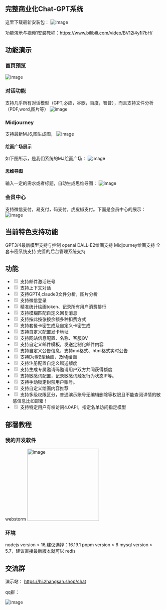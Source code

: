 ## 完整商业化Chat-GPT系统
这里下载最新安装包：
![image](https://github.com/sfvsfv/chatgpt-plus/assets/62045791/c4ec389c-ca22-4607-b234-4822234f0ea2)


功能演示与视频1安装教程：https://www.bilibili.com/video/BV12i4y1i7bH/


## 功能演示
### 首页预览
![image](https://github.com/sfvsfv/ChatGPT-PLus/assets/62045791/d7db7171-0de7-4897-a9e2-9e04b238f02b)

### 对话功能
支持几乎所有对话模型（GPT,必应，谷歌，百度，智普），而且支持文件分析（PDF,word,图片等）
![image](https://github.com/sfvsfv/ChatGPT-PLus/assets/62045791/f54da445-d990-48ef-bd72-2cb23171070b)
### Midjourney
支持最新MJ6,图生成图，
![image](https://github.com/sfvsfv/ChatGPT-PLus/assets/62045791/6e306a5b-54b6-4c87-9c25-52ebe6f737d0)
#### 绘画广场展示
如下图所示，是我们系统的MJ绘画广场：
![image](https://github.com/sfvsfv/ChatGPT-PLus/assets/62045791/8005d58d-0509-4771-8da5-b337a58792a4)

#### 思维导图
输入一定的需求或者标题，自动生成思维导图：
![image](https://github.com/sfvsfv/ChatGPT-PLus/assets/62045791/25d70d20-d401-4bb9-bd9e-5b3aff478854)

### 会员中心
支持微信支付，易支付，码支付，虎皮椒支付。下面是会员中心的展示：
![image](https://github.com/sfvsfv/ChatGPT-PLus/assets/62045791/d749157d-affb-40e8-8bee-78463e42515b)

## 当前特色支持功能
GPT3/4最新模型支持与控制
openai DALL-E2绘画支持
Midjourney绘画支持
全套卡密系统支持
完善的后台管理系统支持

## 功能
<ul class="contains-task-list">
<li class="task-list-item"><input type="checkbox" id="" disabled="" class="task-list-item-checkbox" checked=""> 支持邮件激活账号</li>
<li class="task-list-item"><input type="checkbox" id="" disabled="" class="task-list-item-checkbox" checked=""> 支持上下文对话</li>
  <li class="task-list-item"><input type="checkbox" id="" disabled="" class="task-list-item-checkbox" checked=""> 支持GPT4,claude3文件分析，图片分析</li>
<li class="task-list-item"><input type="checkbox" id="" disabled="" class="task-list-item-checkbox" checked=""> 支持微信登录</li>
<li class="task-list-item"><input type="checkbox" id="" disabled="" class="task-list-item-checkbox" checked=""> 精准统计绘画token、记录所有用户消费排行</li>
<li class="task-list-item"><input type="checkbox" id="" disabled="" class="task-list-item-checkbox" checked=""> 支持模糊匹配自定义回复消息</li>
<li class="task-list-item"><input type="checkbox" id="" disabled="" class="task-list-item-checkbox" checked=""> 支持按此按张按余额多种扣费方式</li>
<li class="task-list-item"><input type="checkbox" id="" disabled="" class="task-list-item-checkbox" checked=""> 支持套餐卡密生成及自定义卡密生成</li>
<li class="task-list-item"><input type="checkbox" id="" disabled="" class="task-list-item-checkbox" checked=""> 支持自定义配置发卡地址</li>
<li class="task-list-item"><input type="checkbox" id="" disabled="" class="task-list-item-checkbox" checked=""> 支持网站信息配置、名称、客服QV</li>
<li class="task-list-item"><input type="checkbox" id="" disabled="" class="task-list-item-checkbox" checked=""> 支持自定义邮件模板，发送定制化邮件内容</li>
<li class="task-list-item"><input type="checkbox" id="" disabled="" class="task-list-item-checkbox" checked=""> 支持自定义公告信息，支持md格式、html格式实时公告</li>
<li class="task-list-item"><input type="checkbox" id="" disabled="" class="task-list-item-checkbox" checked=""> 支持Dell模型绘画，及Mj绘画</li>
<li class="task-list-item"><input type="checkbox" id="" disabled="" class="task-list-item-checkbox" checked=""> 支持注册配置自定义赠送额度</li>
<li class="task-list-item"><input type="checkbox" id="" disabled="" class="task-list-item-checkbox" checked=""> 支持生成专属邀请码邀请用户双方共同获得额度</li>
<li class="task-list-item"><input type="checkbox" id="" disabled="" class="task-list-item-checkbox" checked=""> 支持敏感词配置，记录敏感词触发行为状态IP等。</li>
<li class="task-list-item"><input type="checkbox" id="" disabled="" class="task-list-item-checkbox" checked=""> 支持手动锁定封禁用户账号。</li>
<li class="task-list-item"><input type="checkbox" id="" disabled="" class="task-list-item-checkbox" checked=""> 支持自定义绘画内容推荐</li>
<li class="task-list-item"><input type="checkbox" id="" disabled="" class="task-list-item-checkbox" checked=""> 支持多级权限区分，普通演示账号无编辑删除等权限且不能查阅详情的敏感信息比如邮箱！</li>
<li class="task-list-item"><input type="checkbox" id="" disabled="" class="task-list-item-checkbox" checked=""> 支持特定用户有权访问4.0API，指定名单访问指定模型</li>
</ul>

## 部署教程

### 我的开发软件

webstorm
<img width="229" alt="image" src="https://github.com/sfvsfv/chatgpt-plus/assets/62045791/e3b699fa-5b11-497d-99af-bd78fafe59e2">


### 环境
nodejs version > 16,建议选择：16.19.1
pnpm version > 6
mysql version > 5.7，建议直接最新版本就可以
redis


## 交流群


演示站：
https://hi.zhangsan.shop/chat


qq群：

![image](https://github.com/sfvsfv/chatgpt-plus/assets/62045791/80990249-5fd2-4c11-9c7f-6b88504b0efb)






